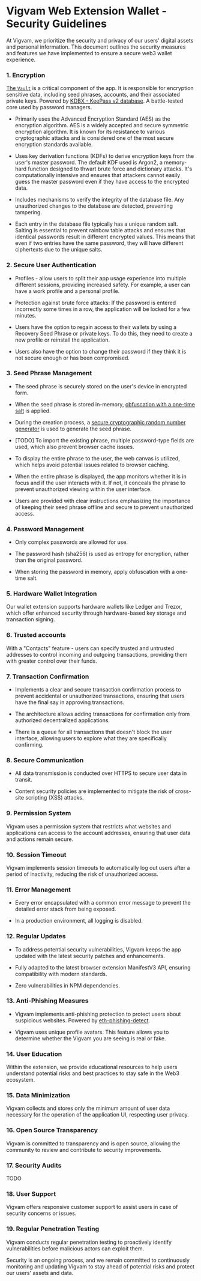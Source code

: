 # Vigvam Web Extension Wallet - Security Guidelines

At Vigvam, we prioritize the security and privacy of our users' digital assets and personal information. This document outlines the security measures and features we have implemented to ensure a secure web3 wallet experience.

### 1. Encryption

[The `Vault`](../src/core/back/vault/README.md) is a critical component of the app. It is responsible for encryption sensitive data, including seed phrases, accounts, and their associated private keys. Powered by [KDBX - KeePass v2 database](https://github.com/keeweb/kdbxweb). A battle-tested core used by password managers.

- Primarily uses the Advanced Encryption Standard (AES) as the encryption algorithm. AES is a widely accepted and secure symmetric encryption algorithm. It is known for its resistance to various cryptographic attacks and is considered one of the most secure encryption standards available.

- Uses key derivation functions (KDFs) to derive encryption keys from the user's master password. The default KDF used is Argon2, a memory-hard function designed to thwart brute force and dictionary attacks. It's computationally intensive and ensures that attackers cannot easily guess the master password even if they have access to the encrypted data.

- Includes mechanisms to verify the integrity of the database file. Any unauthorized changes to the database are detected, preventing tampering.

- Each entry in the database file typically has a unique random salt. Salting is essential to prevent rainbow table attacks and ensures that identical passwords result in different encrypted values. This means that even if two entries have the same password, they will have different ciphertexts due to the unique salts.

### 2. Secure User Authentication

- Profiles - allow users to split their app usage experience into multiple different sessions, providing increased safety. For example, a user can have a work profile and a personal profile.

- Protection against brute force attacks: If the password is entered incorrectly some times in a row, the application will be locked for a few minutes.

- Users have the option to regain access to their wallets by using a Recovery Seed Phrase or private keys. To do this, they need to create a new profile or reinstall the application.

- Users also have the option to change their password if they think it is not secure enough or has been compromised.

### 3. Seed Phrase Management

- The seed phrase is securely stored on the user's device in encrypted form.

- When the seed phrase is stored in-memory, [obfuscation with a one-time salt](../src/app/components/screens/addAccountSteps/CreateSeedPhrase.tsx#L76) is applied.

- During the creation process, a [secure cryptographic random number generator](../src/app/components/screens/addAccountSteps/CreateSeedPhrase.tsx#L91) is used to generate the seed phrase.

- [TODO] To import the existing phrase, multiple password-type fields are used, which also prevent browser cache issues.

- To display the entire phrase to the user, the web canvas is utilized, which helps avoid potential issues related to browser caching.

- When the entire phrase is displayed, the app monitors whether it is in focus and if the user interacts with it. If not, it conceals the phrase to prevent unauthorized viewing within the user interface.

- Users are provided with clear instructions emphasizing the importance of keeping their seed phrase offline and secure to prevent unauthorized access.

### 4. Password Management

- Only complex passwords are allowed for use.

- The password hash (sha256) is used as entropy for encryption, rather than the original password.

- When storing the password in memory, apply obfuscation with a one-time salt.

### 5. Hardware Wallet Integration

Our wallet extension supports hardware wallets like Ledger and Trezor, which offer enhanced security through hardware-based key storage and transaction signing.

### 6. Trusted accounts

With a "Contacts" feature - users can specify trusted and untrusted addresses to control incoming and outgoing transactions, providing them with greater control over their funds.

### 7. Transaction Confirmation

- Implements a clear and secure transaction confirmation process to prevent accidental or unauthorized transactions, ensuring that users have the final say in approving transactions.

- The architecture allows adding transactions for confirmation only from authorized decentralized applications.

- There is a queue for all transactions that doesn't block the user interface, allowing users to explore what they are specifically confirming.

### 8. Secure Communication

- All data transmission is conducted over HTTPS to secure user data in transit.

- Content security policies are implemented to mitigate the risk of cross-site scripting (XSS) attacks.

### 9. Permission System

Vigvam uses a permission system that restricts what websites and applications can access to the account addresses, ensuring that user data and actions remain secure.

### 10. Session Timeout

Vigvam implements session timeouts to automatically log out users after a period of inactivity, reducing the risk of unauthorized access.

### 11. Error Management

- Every error encapsulated with a common error message to prevent the detailed error stack from being exposed.

- In a production environment, all logging is disabled.

### 12. Regular Updates

- To address potential security vulnerabilities, Vigvam keeps the app updated with the latest security patches and enhancements.

- Fully adapted to the latest browser extension ManifestV3 API, ensuring compatibility with modern standards.

- Zero vulnerabilities in NPM dependencies.

### 13. Anti-Phishing Measures

- Vigvam implements anti-phishing protection to protect users about suspicious websites. Powered by [eth-phishing-detect](https://github.com/MetaMask/eth-phishing-detect).

- Vigvam uses unique profile avatars. This feature allows you to determine whether the Vigvam you are seeing is real or fake.

### 14. User Education

Within the extension, we provide educational resources to help users understand potential risks and best practices to stay safe in the Web3 ecosystem.

### 15. Data Minimization

Vigvam collects and stores only the minimum amount of user data necessary for the operation of the application UI, respecting user privacy.

### 16. Open Source Transparency

Vigvam is committed to transparency and is open source, allowing the community to review and contribute to security improvements.

### 17. Security Audits

TODO

### 18. User Support

Vigvam offers responsive customer support to assist users in case of security concerns or issues.

### 19. Regular Penetration Testing

Vigvam conducts regular penetration testing to proactively identify vulnerabilities before malicious actors can exploit them.

Security is an ongoing process, and we remain committed to continuously monitoring and updating Vigvam to stay ahead of potential risks and protect our users' assets and data.
